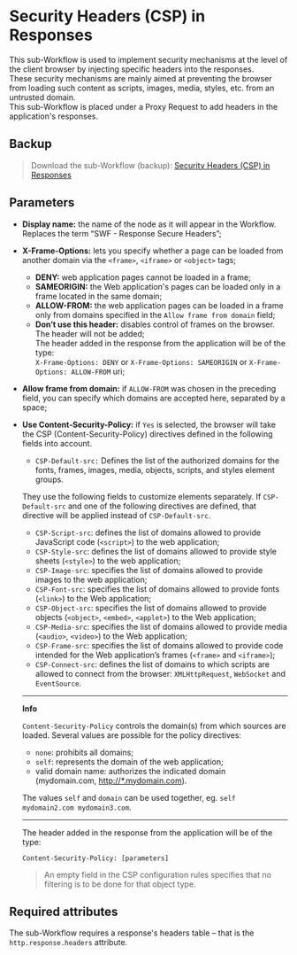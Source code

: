 # Security Headers (CSP) in Responses

This sub-Workflow is used to implement security mechanisms at the level of the client browser by injecting specific headers into the responses.<br>
These security mechanisms are mainly aimed at preventing the browser from loading such content as scripts, images, media, styles, etc. from an untrusted domain.<br>
This sub-Workflow is placed under a Proxy Request to add headers in the application's responses.

## Backup

> Download the sub-Workflow (backup): [Security Headers (CSP) in Responses](./backup/SWF%20-%20Response%20Secure%20Headers.backup)

## Parameters

- **Display name:** the name of the node as it will appear in the Workflow. Replaces the term “SWF - Response Secure Headers”;
- **X-Frame-Options:** lets you specify whether a page can be loaded from another domain via the `<frame>`, `<iframe>` or `<object>` tags;
    - **DENY:** web application pages cannot be loaded in a frame;
    - **SAMEORIGIN:** the Web application's pages can be loaded only in a frame located in the same domain;
    - **ALLOW-FROM:** the web application pages can be loaded in a frame only from domains specified in the `Allow frame from domain` field;
    - **Don’t use this header:** disables control of frames on the browser. The header will not be added;<br>
    The header added in the response from the application will be of the type:<br>
    `X-Frame-Options: DENY` or `X-Frame-Options: SAMEORIGIN` or `X-Frame-Options: ALLOW-FROM` uri;
- **Allow frame from domain:** if `ALLOW-FROM` was chosen in the preceding field, you can specify which domains are accepted here, separated by a space;
- **Use Content-Security-Policy:** if `Yes` is selected, the browser will take the CSP (Content-Security-Policy) directives defined in the following fields into account.

    - `CSP-Default-src:` Defines the list of the authorized domains for the fonts, frames, images, media, objects, scripts, and styles element groups.

  They use the following fields to customize elements separately. If `CSP-Default-src` and one of the following directives are defined, that directive will be applied instead of `CSP-Default-src`.

    - `CSP-Script-src`: defines the list of domains allowed to provide JavaScript code (`<script>`) to the web application;
    - `CSP-Style-src`: defines the list of domains allowed to provide style sheets (`<style>`) to the web application;
    - `CSP-Image-src`: specifies the list of domains allowed to provide images to the web application;
    - `CSP-Font-src`: specifies the list of domains allowed to provide fonts (`<link>`) to the Web application;
    - `CSP-Object-src`: specifies the list of domains allowed to provide objects (`<object>`, `<embed>`, `<applet>`) to the Web application;
    - `CSP-Media-src`: specifies the list of domains allowed to provide media (`<audio>`, `<video>`) to the Web application;
    - `CSP-Frame-src`: specifies the list of domains allowed to provide code intended for the Web application’s frames (`<frame>` and `<iframe>`);
    - `CSP-Connect-src`: defines the list of domains to which scripts are allowed to connect from the browser: `XMLHttpRequest`, `WebSocket` and `EventSource`.

    ---
    **Info**

    `Content-Security-Policy` controls the domain(s) from which sources are loaded. Several values are possible for the policy directives:
    - `none`: prohibits all domains;
    - `self`: represents the domain of the web application;
    - valid domain name: authorizes the indicated domain (mydomain.com, <http://*.mydomain.com>).

    The values `self` and `domain` can be used together, eg. `self mydomain2.com mydomain3.com`.

    ---

    The header added in the response from the application will be of the type:

    `Content-Security-Policy: [parameters]`
    > An empty field in the CSP configuration rules specifies that no filtering is to be done for that object type.

## Required attributes

The sub-Workflow requires a response's headers table – that is the `http.response.headers` attribute.
